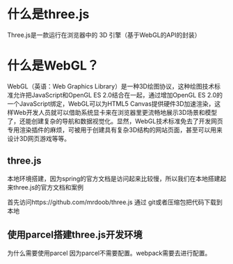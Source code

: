 # 什么是three.js
Three.js是一款运行在浏览器中的 3D 引擎（基于WebGL的API的封装）
# 什么是WebGL？

WebGL（英语：Web Graphics Library）是一种3D绘图协议，这种绘图技术标准允许把JavaScript和OpenGL ES 2.0结合在一起，通过增加OpenGL ES 2.0的一个JavaScript绑定，WebGL可以为HTML5 Canvas提供硬件3D加速渲染，这样Web开发人员就可以借助系统显卡来在浏览器里更流畅地展示3D场景和模型了，还能创建复杂的导航和数据视觉化。显然，WebGL技术标准免去了开发网页专用渲染插件的麻烦，可被用于创建具有复杂3D结构的网站页面，甚至可以用来设计3D网页游戏等等。


## three.js
 本地环境搭建，因为spring的官方文档是访问起来比较慢，所以我们在本地搭建起来three.js的官方文档和案例

首先访问https://github.com/mrdoob/three.js 通过 git或者压缩包把代码下载到本地

## 使用parcel搭建three.js开发环境

 为什么需要使用parcel 因为parcel不需要配置。webpack需要去进行配置。
 